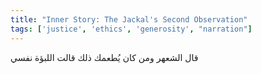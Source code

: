 ```yaml
---
title: "Inner Story: The Jackal's Second Observation"
tags: ['justice', 'ethics', 'generosity', "narration"]
---
```


 قال الشعهر ومن كان يُطعمك ذلك قالت اللبؤة نفسي
